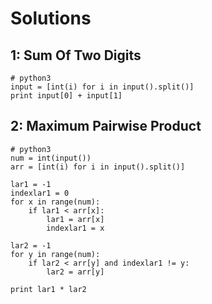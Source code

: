 # Solutions
## 1: Sum Of Two Digits
```
# python3
input = [int(i) for i in input().split()]
print input[0] + input[1]
```


## 2: Maximum Pairwise Product
```
# python3
num = int(input())
arr = [int(i) for i in input().split()]

lar1 = -1
indexlar1 = 0
for x in range(num):
    if lar1 < arr[x]:
        lar1 = arr[x]
        indexlar1 = x

lar2 = -1
for y in range(num):
    if lar2 < arr[y] and indexlar1 != y:
        lar2 = arr[y]

print lar1 * lar2
```
